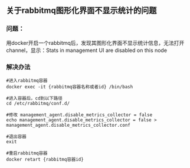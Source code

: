 ## 关于rabbitmq图形化界面不显示统计的问题

### 问题：

用docker开启一个rabbitmq后，发现其图形化界面不显示统计信息，无法打开channel，显示：Stats in management UI are disabled on this node

### 解决办法

```shell
#进入rabbitmq容器
docker exec -it {rabbitmq容器名称或者id} /bin/bash

#进入容器后，cd到以下路径
cd /etc/rabbitmq/conf.d/

#修改 management_agent.disable_metrics_collector = false
echo management_agent.disable_metrics_collector = false > management_agent.disable_metrics_collector.conf

#退出容器
exit

#重启rabbitmq容器
docker retart {rabbitmq容器id}

```

